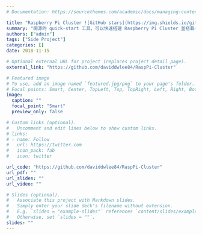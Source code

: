 ```yaml
---
# Documentation: https://sourcethemes.com/academic/docs/managing-content/

title: "Raspberry Pi Cluster ![GitHub stars](https://img.shields.io/github/stars/daviddwlee84/RaspPi-Cluster?style=social)"
summary: "開源的 quick-start 工具，可以快速搭建 Raspberry Pi Cluster 並搭載一些著名的 ecosystem 例如 Hadoop, Spark 等。"
authors: ["admin"]
tags: ["Side Project"]
categories: []
date: 2018-11-15

# Optional external URL for project (replaces project detail page).
external_link: "https://github.com/daviddwlee84/RaspPi-Cluster"

# Featured image
# To use, add an image named `featured.jpg/png` to your page's folder.
# Focal points: Smart, Center, TopLeft, Top, TopRight, Left, Right, BottomLeft, Bottom, BottomRight.
image:
  caption: ""
  focal_point: "Smart"
  preview_only: false

# Custom links (optional).
#   Uncomment and edit lines below to show custom links.
# links:
# - name: Follow
#   url: https://twitter.com
#   icon_pack: fab
#   icon: twitter

url_code: "https://github.com/daviddwlee84/RaspPi-Cluster"
url_pdf: ""
url_slides: ""
url_video: ""

# Slides (optional).
#   Associate this project with Markdown slides.
#   Simply enter your slide deck's filename without extension.
#   E.g. `slides = "example-slides"` references `content/slides/example-slides.md`.
#   Otherwise, set `slides = ""`.
slides: ""
---
```

